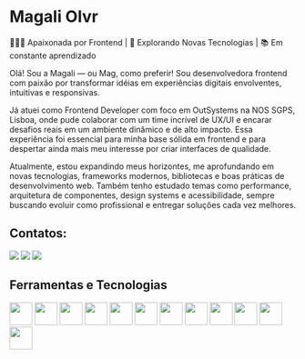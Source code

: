 # Magali Olvr

👩🏻‍💻 Apaixonada por Frontend | 🌱 Explorando Novas Tecnologias | 📚 Em constante aprendizado

Olá! Sou a Magali — ou Mag, como preferir! Sou desenvolvedora frontend com paixão por transformar idéias em experiências digitais envolventes, intuitivas e responsivas.

Já atuei como Frontend Developer com foco em OutSystems na NOS SGPS, Lisboa, onde pude colaborar com um time incrível de UX/UI e encarar desafios reais em um ambiente dinâmico e de alto impacto. Essa experiência foi essencial para minha base sólida em frontend e para despertar ainda mais meu interesse por criar interfaces de qualidade.

Atualmente, estou expandindo meus horizontes, me aprofundando em novas tecnologias, frameworks modernos, bibliotecas e boas práticas de desenvolvimento web. Também tenho estudado temas como performance, arquitetura de componentes, design systems e acessibilidade, sempre buscando evoluir como profissional e entregar soluções cada vez melhores.

## Contatos:

<div>

<a href="https://www.instagram.com/mag__olvr/" target="_blank"><img loading="lazy" src="https://img.shields.io/badge/-Instagram-%23E4405F?style=for-the-badge&logo=instagram&logoColor=white" target="_blank"></a>
<a href = "mailto:maagali.oliveira@gmail.com"><img loading="lazy" src="https://img.shields.io/badge/Gmail-D14836?style=for-the-badge&logo=gmail&logoColor=white" target="_blank"></a>
<a href= "https://www.linkedin.com/in/magalideoliveira/" target="_blank"><img loading="lazy" src="https://img.shields.io/badge/-LinkedIn-%230077B5?style=for-the-badge&logo=linkedin&logoColor=white" target="_blank"></a>   
</div>

## Ferramentas e Tecnologias
<div style="display:inline_block" >
  <img padding-right="20" width="40" height="40" loading="lazy" src="https://cdn.jsdelivr.net/gh/devicons/devicon@latest/icons/css3/css3-original.svg"/>
  <img loading="lazy" src="https://cdn.jsdelivr.net/gh/devicons/devicon@latest/icons/html5/html5-original.svg" padding-right="40" width="40" height="40"/>
  <img loading="lazy" src="https://cdn.jsdelivr.net/gh/devicons/devicon@latest/icons/javascript/javascript-plain.svg" padding-right="40" width="40" height="40"/>
  <img loading="lazy" src="https://cdn.jsdelivr.net/gh/devicons/devicon@latest/icons/typescript/typescript-original.svg" padding-right="40" width="40" height="40" />
  <img loading="lazy" src="https://cdn.jsdelivr.net/gh/devicons/devicon@latest/icons/react/react-original.svg" padding-right="40" width="40" height="40" />
  <img loading="lazy" src="https://cdn.jsdelivr.net/gh/devicons/devicon@latest/icons/vscode/vscode-original.svg" padding-right="40" width="40" height="40"/>
  <img loading="lazy" src="https://cdn.jsdelivr.net/gh/devicons/devicon@latest/icons/sass/sass-original.svg" padding-right="40" width="40" height="40"/>
  <img loading="lazy" src="https://cdn.jsdelivr.net/gh/devicons/devicon@latest/icons/figma/figma-original.svg" padding-right="40" width="40" height="40"/>
  <img loading="lazy" src="https://cdn.jsdelivr.net/gh/devicons/devicon@latest/icons/git/git-original.svg" padding-right="40" width="40" height="40"/>
  <img loading="lazy" src="https://cdn.jsdelivr.net/gh/devicons/devicon@latest/icons/github/github-original.svg" padding-right="40" width="40" height="40"/>
  <img loading="lazy" src="https://cdn.jsdelivr.net/gh/devicons/devicon@latest/icons/gitlab/gitlab-original.svg" padding-right="40" width="40" height="40"/>
  <img loading="lazy" src="https://cdn.jsdelivr.net/gh/devicons/devicon@latest/icons/vercel/vercel-original.svg" padding-right="40" width="40" height="40"/>
  

  




  
  

</div>
